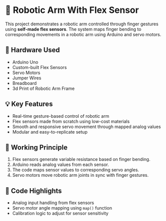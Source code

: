 # 🤖 Robotic Arm With Flex Sensor

This project demonstrates a robotic arm controlled through finger gestures using **self-made flex sensors**. The system maps finger bending to corresponding movements in a robotic arm using Arduino and servo motors.

## 🔧 Hardware Used
- Arduino Uno  
- Custom-built Flex Sensors   
- Servo Motors   
- Jumper Wires  
- Breadboard  
- 3d Print of Robotic Arm Frame 

## 💡 Key Features
- Real-time gesture-based control of robotic arm
- Flex sensors made from scratch using low-cost materials
- Smooth and responsive servo movement through mapped analog values
- Modular and easy-to-replicate setup

## 📐 Working Principle
1. Flex sensors generate variable resistance based on finger bending.
2. Arduino reads analog values from each sensor.
3. The code maps sensor values to corresponding servo angles.
4. Servo motors move robotic arm joints in sync with finger gestures.

## 🧠 Code Highlights
- Analog input handling from flex sensors
- Servo motor angle mapping using `map()` function
- Calibration logic to adjust for sensor sensitivity







